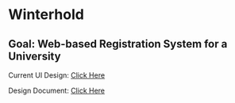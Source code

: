# Winterhold
## Goal: Web-based Registration System for a University

Current UI Design: [Click Here](https://www.figma.com/proto/QToaNxw7eodtgR9wC6rJrX/Untitled?node-id=2%3A2)

Design Document: [Click Here](https://docs.google.com/document/d/1PzMCWYurT-ofa-H5PQOdY5lU1QvbF7sMplLEjL8KVKQ/edit) 


